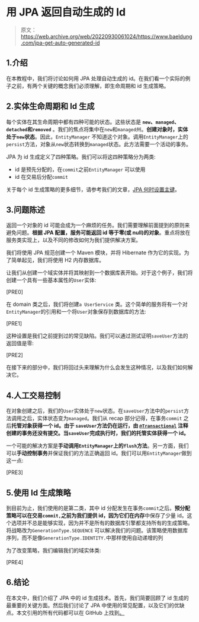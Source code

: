 # 用 JPA 返回自动生成的 Id

> 原文：<https://web.archive.org/web/20220930061024/https://www.baeldung.com/jpa-get-auto-generated-id>

## 1.介绍

在本教程中，我们将讨论如何用 JPA 处理自动生成的 id。在我们看一个实际的例子之前，有两个关键的概念我们必须理解，即生命周期和 id 生成策略。

## 2.实体生命周期和 Id 生成

每个实体在其生命周期中都有四种可能的状态。这些状态是 **`new`、`managed`、`detached`和`removed`** 。我们的焦点将集中在`new`和`managed`州。**创建对象时，实体处于`new`状态**。因此，`EntityManager` 不知道这个对象。调用`EntityManager`上的`persist`方法，对象从`new`状态转换到`managed`状态。此方法需要一个活动的事务。

JPA 为 id 生成定义了四种策略。我们可以将这四种策略分为两类:

*   id 是预先分配的，在`commit`之前`EntityManager` 可以使用
*   id 在交易后分配`commit`

关于每个 id 生成策略的更多细节，请参考我们的文章，[JPA 何时设置主键](/web/20220926194434/https://www.baeldung.com/jpa-strategies-when-set-primary-key)。

## 3.问题陈述

返回一个对象的 id 可能会成为一个麻烦的任务。我们需要理解前面提到的原则来避免问题。**根据 JPA 配置，服务可能返回 id 等于零(或 null)的对象**。重点将放在服务类实现上，以及不同的修改如何为我们提供解决方案。

我们将使用 JPA 规范创建一个 Maven 模块，并将 Hibernate 作为它的实现。为了简单起见，我们将使用 H2 内存数据库。

让我们从创建一个域实体并将其映射到一个数据库表开始。对于这个例子，我们将创建一个具有一些基本属性的`User`实体:

[PRE0]

在 domain 类之后，我们将创建`a UserService` 类。这个简单的服务将有一个对`EntityManager`的引用和一个将`User`对象保存到数据库的方法:

[PRE1]

这种设置是我们之前提到过的常见缺陷。我们可以通过测试证明`saveUser`方法的返回值是零:

[PRE2]

在接下来的部分中，我们将回过头来理解为什么会发生这种情况，以及我们如何解决它。

## 4.人工交易控制

在对象创建之后，我们的`User`实体处于`new`状态。在`saveUser`方法中的`persist`方法调用之后，实体状态变为`managed`。我们从 recap 部分记得，在事务`commit` 之后**托管对象获得一个 id。由于 `saveUser`方法仍在运行，由 [`@Transactional`](/web/20220926194434/https://www.baeldung.com/transaction-configuration-with-jpa-and-spring) 注释创建的事务还没有提交。当`saveUser`完成执行时，我们的托管实体获得一个 id。**

一个可能的解决方案是**手动调用`EntityManager`上的`flush`方法**。另一方面，我们可以**手动控制事务**并保证我们的方法正确返回 id。我们可以用`EntityManager`做到这一点:

[PRE3]

## 5.使用 Id 生成策略

到目前为止，我们使用的是第二类，其中 id 分配发生在事务`commit`之后。**预分配策略可以在交易`commit,`之前为我们提供 id，因为它们在内存**中保存了少量 id。这个选项并不总是能够实现，因为并不是所有的数据库引擎都支持所有的生成策略。将战略改为`GenerationType.SEQUENCE` 可以解决我们的问题。该策略使用数据库序列，而不是像`GenerationType.IDENTITY.`中那样使用自动递增的列

为了改变策略，我们编辑我们的域实体类:

[PRE4]

## 6.结论

在本文中，我们介绍了 JPA 中的 id 生成技术。首先，我们简要回顾了 id 生成的最重要的关键方面。然后我们讨论了 JPA 中使用的常见配置，以及它们的优缺点。本文引用的所有代码都可以在 GitHub 上找到[。](https://web.archive.org/web/20220926194434/https://github.com/eugenp/tutorials/tree/master/persistence-modules/java-jpa-3)
